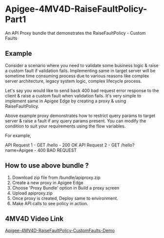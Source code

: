 # Apigee-4MV4D-RaiseFaultPolicy-Part1
An API Proxy bundle that demonstrates the RaiseFaultPolicy - Custom Faults
## Example

Consider a scenario where you need to validate some business logic & raise a custom fault if validation fails. Implementing same in target server will be sometime time consuming process due to various reasons like complex server architecture, legacy system logic, complex lifecycle process.

Let's say you would like to send back 400 bad request error response to the client & raise a custom fault when validation fails. It's very simple to implement same in Apigee Edge by creating a proxy & using RaiseFaultPolicy.

Above example proxy demonstrates how to restrict query params to target server & raise a fault if any query params present. You can modify the condition to suit your requirements using the flow variables.

For example,

API Request 1 - GET /hello - 200 OK
API Request 2 - GET /hello?name=Apigee - 400 BAD REQUEST


## How to use above bundle ?

1. Download zip file from /bundle/apiproxy.zip
2. Create a new proxy in Apigee Edge
3. Choose 'Proxy Bundle' option in Build a proxy screen
4. Upload apiproxy.zip
5. Once proxy is created, Deploy same to environment.
6. Make API calls to see policy in action.

## 4MV4D Video Link

[Apigee-4MV4D-RaiseFaultPolicy-CustomFaults-Demo](https://www.youtube.com/watch?v=zeH22r_6xXw)
